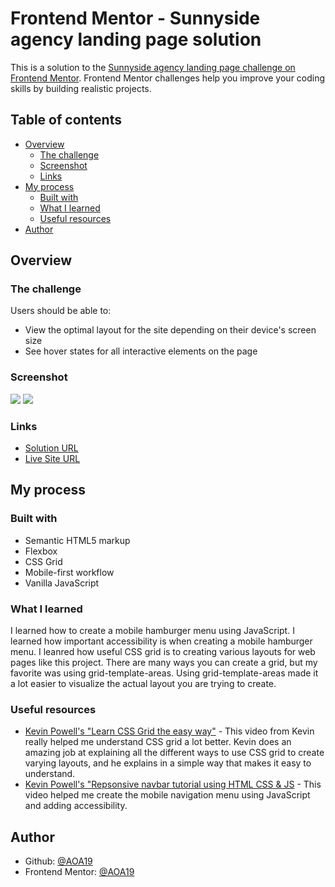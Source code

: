 # Frontend Mentor - Sunnyside agency landing page solution

This is a solution to the [Sunnyside agency landing page challenge on Frontend Mentor](https://www.frontendmentor.io/challenges/sunnyside-agency-landing-page-7yVs3B6ef). Frontend Mentor challenges help you improve your coding skills by building realistic projects.

## Table of contents

- [Overview](#overview)
  - [The challenge](#the-challenge)
  - [Screenshot](#screenshot)
  - [Links](#links)
- [My process](#my-process)
  - [Built with](#built-with)
  - [What I learned](#what-i-learned)
  - [Useful resources](#useful-resources)
- [Author](#author)

## Overview

### The challenge

Users should be able to:

- View the optimal layout for the site depending on their device's screen size
- See hover states for all interactive elements on the page

### Screenshot

![](Screenshot/Sunnyside-Desktop-Screenshot.png)
![](Screenshot/Sunnyside-Mobile-Screenshot.png)

### Links

- [Solution URL](https://github.com/AOA19/SunnysideAgencyLandingPage.git)
- [Live Site URL](https://aoa19.github.io/SunnysideAgencyLandingPage/)

## My process

### Built with

- Semantic HTML5 markup
- Flexbox
- CSS Grid
- Mobile-first workflow
- Vanilla JavaScript

### What I learned

I learned how to create a mobile hamburger menu using JavaScript. I learned how important accessibility is when creating a mobile hamburger menu. I leanred how useful CSS grid is to creating various layouts for web pages like this project. There are many ways you can create a grid, but my favorite was using grid-template-areas. Using grid-template-areas made it a lot easier to visualize the actual layout you are trying to create.

### Useful resources

- [Kevin Powell's "Learn CSS Grid the easy way"](https://www.youtube.com/watch?v=rg7Fvvl3taU) - This video from Kevin really helped me understand CSS grid a lot better. Kevin does an amazing job at explaining all the different ways to use CSS grid to create varying layouts, and he explains in a simple way that makes it easy to understand.
- [Kevin Powell's "Repsonsive navbar tutorial using HTML CSS & JS](https://www.youtube.com/watch?v=HbBMp6yUXO0&t=2327s) - This video helped me create the mobile navigation menu using JavaScript and adding accessibility.

## Author

- Github: [@AOA19](https://github.com/AOA19)
- Frontend Mentor: [@AOA19](https://www.frontendmentor.io/profile/AOA19)
